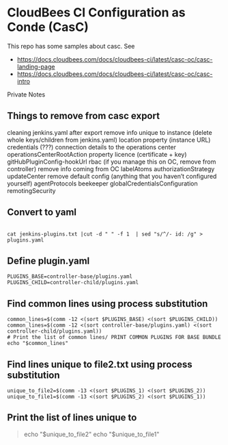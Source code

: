 # CloudBees CI Configuration as Conde (CasC)

This repo has some samples about casc. 
See 
* https://docs.cloudbees.com/docs/cloudbees-ci/latest/casc-oc/casc-landing-page
* https://docs.cloudbees.com/docs/cloudbees-ci/latest/casc-oc/casc-intro


Private Notes

## Things to remove from casc export 
cleaning jenkins.yaml after export
remove info unique to instance (delete whole keys/children from jenkins.yaml)
location property (instance URL)
credentials (???)
connection details to the operations center
operationsCenterRootAction property
licence (certificate + key)
gitHubPluginConfig-hookUrl
rbac (if you manage this on OC, remove from controller)
remove info coming from OC
labelAtoms
authorizationStrategy
updateCenter
remove default config (anything that you haven’t configured yourself)
agentProtocols
beekeeper
globalCredentialsConfiguration
remotingSecurity


## Convert to yaml
```

cat jenkins-plugins.txt |cut -d " " -f 1  | sed "s/^/- id: /g" > plugins.yaml
```

## Define plugin.yaml

```
PLUGINS_BASE=controller-base/plugins.yaml
PLUGINS_CHILD=controller-child/plugins.yaml
```
## Find common lines using process substitution

```
common_lines=$(comm -12 <(sort $PLUGINS_BASE) <(sort $PLUGINS_CHILD))
common_lines=$(comm -12 <(sort controller-base/plugins.yaml) <(sort controller-child/plugins.yaml))
# Print the list of common lines/ PRINT COMMON PLUGINS FOR BASE BUNDLE
echo "$common_lines"
```


## Find lines unique to file2.txt using process substitution

```
unique_to_file2=$(comm -13 <(sort $PLUGINS_1) <(sort $PLUGINS_2))
unique_to_file1=$(comm -13 <(sort $PLUGINS_2) <(sort $PLUGINS_1))
```

## Print the list of lines unique to 
> echo "$unique_to_file2"
echo "$unique_to_file1"
